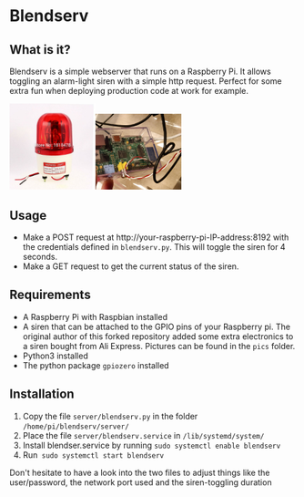 # Blendserv

## What is it?
Blendserv is a simple webserver that runs on a Raspberry Pi. It allows toggling an alarm-light siren with a simple http request. Perfect for some extra fun when deploying production code at work for example.

<img src="siren.jpg" width="30%"><img src="gpio.jpg" width="30%">

## Usage
- Make a POST request at http://your-raspberry-pi-IP-address:8192 with the credentials 
defined in `blendserv.py`. This will toggle the siren for 4 seconds. 
- Make a GET request to get the current status of the siren.

## Requirements
- A Raspberry Pi with Raspbian installed
- A siren that can be attached to the GPIO pins of your Raspberry pi. The original author of this forked repository added some extra electronics to a siren bought from Ali Express. Pictures can be found in the `pics` folder.
- Python3 installed
- The python package `gpiozero` installed
 
## Installation
1. Copy the file `server/blendserv.py` in the folder `/home/pi/blendserv/server/`
2. Place the file `server/blendserv.service` in `/lib/systemd/system/`
4. Install blendser.service  by running `sudo systemctl enable blendserv`
5. Run` sudo systemctl start blendserv`

Don't hesitate to have a look into the two files to adjust things like the user/password, the network port used and the siren-toggling duration

